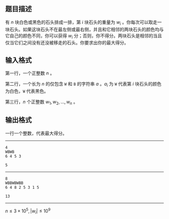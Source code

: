## 题目描述

有 $n$ 块白色或黑色的石头排成一排，第 $i$ 块石头的重量为 $w_i$ 。你每次可以取走一块石头。如果这块石头不在最左侧或最右侧，并且和它相邻的两块石头的颜色均与它自己的颜色不同，你可以获得 $w_i$ 分；否则，你不得分。两块石头是相邻的当且仅当它们之间没有还没被移走的石头。你要求出你的最大得分。

## 输入格式

第一行，一个正整数 $n$ 。

第二行，一个长为 $n$ 的仅包含 `W` 和 `B` 的字符串 $a$ 。$a_i$ 为 `W` 代表第 $i$ 块石头的颜色为白色，`W` 代表黑色。

第三行，$n$ 个正整数 $w_1,w_2,…,w_n$ 。

## 输出格式

一行一个整数，代表最大得分。

---

```
4
WBWB
6 4 5 3
```

```
5
```

---

```
8
WBBWBWBB
6 4 8 2 5 3 1 5
```

```
13
```

---

$n\le 3\times 10^5,|w_i| \le 10^9$